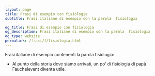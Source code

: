 ```yaml
---
layout: page
title: Frasi di esempio con fisiologia 
subtitle: Frasi italiane di esempio con la parola  fisiologia

og_title: Frasi di esempio con fisiologia 
og_description: Frasi italiane di esempio con la parola  fisiologia
og_type: website
permalink: /frasi/f/fisiologia.html
---
```


Frasi italiane di esempio contenenti la parola fisiologia:


- Al punto della storia dove siamo arrivati, un po' di fisiologia di papà Fauchelevent diventa utile.
